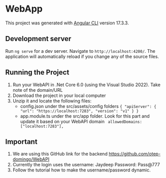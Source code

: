 # WebApp

This project was generated with [Angular CLI](https://github.com/angular/angular-cli) version 17.3.3.

## Development server

Run `ng serve` for a dev server. Navigate to `http://localhost:4200/`. The application will automatically reload if you change any of the source files.

## Running the Project
1. Run your WebAPI in .Net Core 6.0 (using the Visual Studio 2022). Take note of the domain/URL
2. Download the project in your local computer
3. Unzip it and locate the following files:
   - config.json under the src/assets/config folders
       `{
        "apiServer": {
          "url": "https://localhost:7283",
          "version": "v1"
        }
    }`
   - app.module.ts under the src/app folder. Look for this part and update it based on your WebAPI domain
     ` allowedDomains: ["localhost:7283"],`

  ## Important
  1. We are using this GitHub link for the backend https://github.com/otep-domingo/WebAPI
  2. Currently the login uses the
     username: Jaydeep
     Password: Pass@777
3. Follow the tutorial how to make the username/password dynamic.
